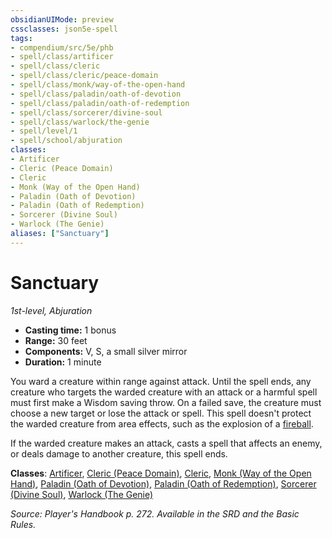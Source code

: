 ```yaml
---
obsidianUIMode: preview
cssclasses: json5e-spell
tags:
- compendium/src/5e/phb
- spell/class/artificer
- spell/class/cleric
- spell/class/cleric/peace-domain
- spell/class/monk/way-of-the-open-hand
- spell/class/paladin/oath-of-devotion
- spell/class/paladin/oath-of-redemption
- spell/class/sorcerer/divine-soul
- spell/class/warlock/the-genie
- spell/level/1
- spell/school/abjuration
classes:
- Artificer
- Cleric (Peace Domain)
- Cleric
- Monk (Way of the Open Hand)
- Paladin (Oath of Devotion)
- Paladin (Oath of Redemption)
- Sorcerer (Divine Soul)
- Warlock (The Genie)
aliases: ["Sanctuary"]
---
```

# Sanctuary
*1st-level, Abjuration*  

- **Casting time:** 1 bonus
- **Range:** 30 feet
- **Components:** V, S, a small silver mirror
- **Duration:** 1 minute

You ward a creature within range against attack. Until the spell ends, any creature who targets the warded creature with an attack or a harmful spell must first make a Wisdom saving throw. On a failed save, the creature must choose a new target or lose the attack or spell. This spell doesn't protect the warded creature from area effects, such as the explosion of a [fireball](/3-Mechanics/CLI/spells/fireball.md).

If the warded creature makes an attack, casts a spell that affects an enemy, or deals damage to another creature, this spell ends.

**Classes**: [Artificer](/3-Mechanics/CLI/classes/artificer-tce.md), [Cleric (Peace Domain)](/3-Mechanics/CLI/classes/cleric-peace-domain-tce.md), [Cleric](/3-Mechanics/CLI/classes/cleric.md), [Monk (Way of the Open Hand)](/3-Mechanics/CLI/classes/monk-way-of-the-open-hand.md), [Paladin (Oath of Devotion)](/3-Mechanics/CLI/classes/paladin-oath-of-devotion.md), [Paladin (Oath of Redemption)](/3-Mechanics/CLI/classes/paladin-oath-of-redemption-xge.md), [Sorcerer (Divine Soul)](/3-Mechanics/CLI/classes/sorcerer-divine-soul-xge.md), [Warlock (The Genie)](/3-Mechanics/CLI/classes/warlock-the-genie-tce.md)

*Source: Player's Handbook p. 272. Available in the SRD and the Basic Rules.*
